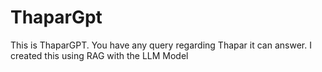 # ThaparGpt
This is ThaparGPT.
You have any query regarding Thapar it can answer. 
I created this using RAG with the LLM Model

